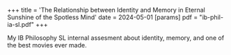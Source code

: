 +++
title = 'The Relationship between Identity and Memory in Eternal Sunshine of the Spotless Mind'
date = 2024-05-01
[params]
    pdf = "ib-phil-ia-sl.pdf"
+++

My IB Philosophy SL internal assesment about identity, memory, and one of the
best movies ever made.

